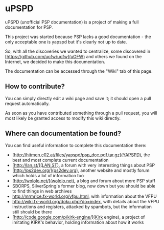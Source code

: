 uPSPD
=====

uPSPD (unofficial PSP documentation) is a project of making a full documentation for PSP.

This project was started because PSP lacks a good documentation - the only acceptable one is yapspd but it's clearly not up to date.

So, with all the discoveries we wanted to centralize, some discovered in [https://github.com/uofw/uofw](uOFW) and others we found on the Internet, we decided to make this documentation.

The documentation can be accessed through the "Wiki" tab of this page.

## How to contribute?

You can simply directly edit a wiki page and save it; it should open a pull request automatically.

As soon as you have contributed something through a pull request, you will most likely be granted access to modify this wiki directly.

## Where can documentation be found?

You can find useful information to complete this documentation there:
- [http://hitmen.c02.at/files/yapspd/psp_doc.pdf.tar.gz](YAPSPD), the best and most complete current documentation
- [http://lan.st/](LAN.ST), a forum with very interesting things about PSP
- [http://ps2dev.org/](ps2dev.org), another website and mostly forum which holds a lot of information too
- [http://wololo.net/](wololo.net), a blog and forum about more PSP stuff
- SBORPS, SilverSpring's former blog, now down but you should be able to find things in web archives
- http://mrmrice.fx-world.org/vfpu.html, with information about the VFPU
- http://wiki.fx-world.org/doku.php?do=index, with details about the VFPU instructions and registers, attacked by spambots, but the information still should be there
- [http://code.google.com/p/kirk-engine/](Kirk engine), a project of imitating KIRK's behavior, holding information about how it works
